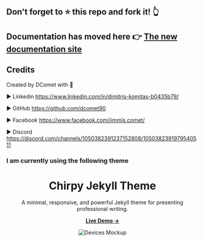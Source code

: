 
## Don't forget to ⭐ this repo and fork it! 👆

## Documentation has moved here 👉 [The new documentation site](https://doc.dcomet.net/)

## Credits

Created by DComet with 💛

► Linkedin <https://www.linkedin.com/in/dimitris-komitas-b0435b79/>

► GitHub <https://github.com/dcomet90>

► Facebook <https://www.facebook.com/jimmis.comet/>

► Discord <https://discord.com/channels/1050382391237152808/1050382391979540511>


### I am currently using the following theme

<div align="center">

  # Chirpy Jekyll Theme

  A minimal, responsive, and powerful Jekyll theme for presenting professional writing.

  [**Live Demo →**](https://cotes2020.github.io/chirpy-demo)

  ![Devices Mockup](https://chirpy-img.netlify.app/commons/devices-mockup.png)

</div>